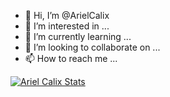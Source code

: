 - 👋 Hi, I’m @ArielCalix
- 👀 I’m interested in ...
- 🌱 I’m currently learning ...
- 💞️ I’m looking to collaborate on ...
- 📫 How to reach me ...

<!---
ArielCalix/ArielCalix is a ✨ special ✨ repository because its `README.md` (this file) appears on your GitHub profile.
You can click the Preview link to take a look at your changes.
--->

[![Ariel Calix Stats](https://github-readme-stats.vercel.app/api?username=arielcalix)](https://github.com/ArielCalix/github-readme-stats)
